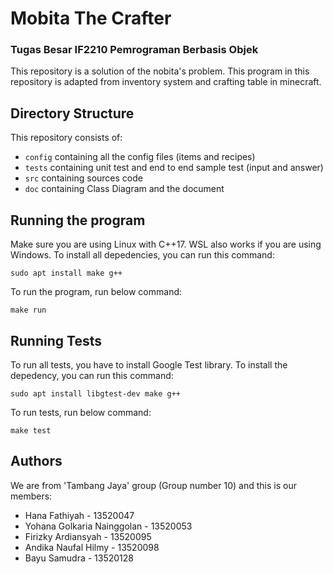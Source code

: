 # Mobita The Crafter

### Tugas Besar IF2210 Pemrograman Berbasis Objek

This repository is a solution of the nobita's problem. This program in this repository is adapted from inventory system and crafting table in minecraft.

## Directory Structure

This repository consists of:

- `config` containing all the config files (items and recipes)
- `tests` containing unit test and end to end sample test (input and answer)
- `src` containing sources code
- `doc` containing Class Diagram and the document

## Running the program

Make sure you are using Linux with C++17. WSL also works if you are using Windows. To install all depedencies, you can run this command:

```shell
sudo apt install make g++
```

To run the program, run below command:

```shell
make run
```

## Running Tests

To run all tests, you have to install Google Test library. To install the depedency, you can run this command:

```shell
sudo apt install libgtest-dev make g++
```

To run tests, run below command:

```shell
make test
```

## Authors

We are from 'Tambang Jaya' group (Group number 10) and this is our members:

- Hana Fathiyah - 13520047
- Yohana Golkaria Nainggolan - 13520053
- Firizky Ardiansyah - 13520095
- Andika Naufal Hilmy - 13520098
- Bayu Samudra - 13520128
